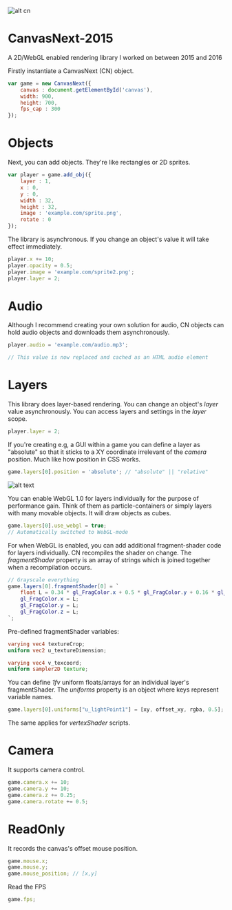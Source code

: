 ![alt cn](https://i.imgur.com/CiCjYWF.jpg)

# CanvasNext-2015

A 2D/WebGL enabled rendering library I worked on between 2015 and 2016

Firstly instantiate a CanvasNext (CN) object.

```javascript
var game = new CanvasNext({
    canvas : document.getElementById('canvas'),
    width: 900,
    height: 700,
    fps_cap : 300
});
```

# Objects
Next, you can add objects. They're like rectangles or 2D sprites.

```javascript
var player = game.add_obj({
    layer : 1,
    x : 0,
    y : 0,
    width : 32,
    height : 32,
    image : 'example.com/sprite.png',
    rotate : 0
});
```

The library is asynchronous. If you change an object's value it will take effect immediately.

```javascript
player.x += 10;
player.opacity = 0.5;
player.image = 'example.com/sprite2.png';
player.layer = 2;
```

# Audio
Although I recommend creating your own solution for audio, CN objects can hold audio objects and downloads them asynchronously.

```javascript
player.audio = 'example.com/audio.mp3';

// This value is now replaced and cached as an HTML audio element
```

# Layers
This library does layer-based rendering. You can change an object's *layer* value asynchronously. You can access layers and settings in the *layer* scope. 

```javascript
player.layer = 2;
```

If you're creating e.g, a GUI within a game you can define a layer as "absolute" so that it sticks to a XY coordinate irrelevant of the *camera* position. Much like how position in CSS works.

```javascript
game.layers[0].position = 'absolute'; // "absolute" || "relative"
```


![alt text](https://i.ibb.co/3vwRQ7q/8358-Web-GL-500-151-75-18-F64-D69.png)

You can enable WebGL 1.0 for layers individually for the purpose of performance gain. Think of them as particle-containers or simply layers with many movable objects. It will draw objects as cubes.

```javascript
game.layers[0].use_webgl = true;
// Automatically switched to WebGL-mode
```
For when WebGL is enabled, you can add additional fragment-shader code for layers individually. CN recompiles the shader on change. The *fragmentShader* property is an array of strings which is joined together when a recompilation occurs.

```GLSL
// Grayscale everything
game.layers[0].fragmentShader[0] = `
    float L = 0.34 * gl_FragColor.x + 0.5 * gl_FragColor.y + 0.16 * gl_FragColor.z;
    gl_FragColor.x = L;
    gl_FragColor.y = L;
    gl_FragColor.z = L;
`;
```
Pre-defined fragmentShader variables:

```GLSL
varying vec4 textureCrop;
uniform vec2 u_textureDimension;

varying vec4 v_texcoord;
uniform sampler2D texture;
```

You can define *1fv* uniform floats/arrays for an individual layer's fragmentShader. The *uniforms* property is an object where keys represent variable names.

```javascript
game.layers[0].uniforms["u_lightPoint1"] = [xy, offset_xy, rgba, 0.5];
```

The same applies for *vertexShader* scripts.

# Camera
It supports camera control.

```javascript
game.camera.x += 10;
game.camera.y += 10;
game.camera.z += 0.25;
game.camera.rotate += 0.5;
```

# ReadOnly
It records the canvas's offset mouse position.

```javascript
game.mouse.x;
game.mouse.y;
game.mouse_position; // [x,y]
```

Read the FPS

```javascript
game.fps;
```
